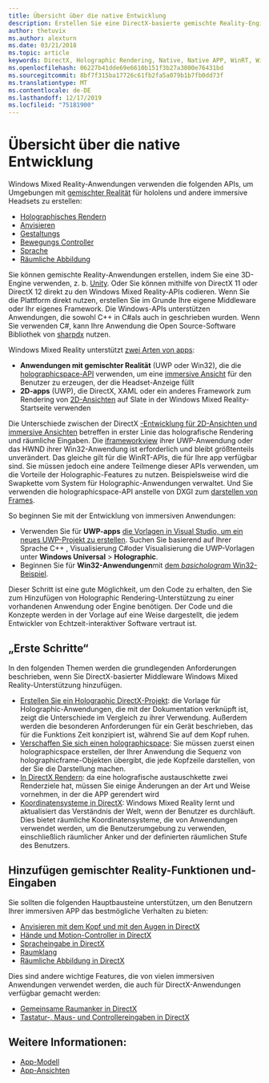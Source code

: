 ```yaml
---
title: Übersicht über die native Entwicklung
description: Erstellen Sie eine DirectX-basierte gemischte Reality-Engine, indem Sie die Windows Mixed Reality-APIs direkt verwenden.
author: thetuvix
ms.author: alexturn
ms.date: 03/21/2018
ms.topic: article
keywords: DirectX, Holographic Rendering, Native, Native APP, WinRT, WinRT-APP, Plattform-APIs, benutzerdefinierte Engine, Middleware
ms.openlocfilehash: 06227b41dde69e6610b151f3b27a3800e76431bd
ms.sourcegitcommit: 8bf7f315ba17726c61fb2fa5a079b1b7fb0dd73f
ms.translationtype: MT
ms.contentlocale: de-DE
ms.lasthandoff: 12/17/2019
ms.locfileid: "75181900"
---
```

# <a name="native-development-overview"></a>Übersicht über die native Entwicklung

Windows Mixed Reality-Anwendungen verwenden die folgenden APIs, um Umgebungen mit [gemischter Realität](mixed-reality.md) für hololens und andere immersive Headsets zu erstellen:

 - [Holographisches Rendern](rendering.md)
 - [Anvisieren](gaze-and-commit.md)
 - [Gestaltungs](gaze-and-commit.md#composite-gestures)
 - [Bewegungs Controller](motion-controllers.md)
 - [Sprache](voice-input.md)
 - [Räumliche Abbildung](spatial-mapping.md)

Sie können gemischte Reality-Anwendungen erstellen, indem Sie eine 3D-Engine verwenden, z. b. [Unity](unity-development-overview.md). Oder Sie können mithilfe von DirectX 11 oder DirectX 12 direkt zu den Windows Mixed Reality-APIs codieren. Wenn Sie die Plattform direkt nutzen, erstellen Sie im Grunde Ihre eigene Middleware oder Ihr eigenes Framework. Die Windows-APIs unterstützen Anwendungen, die sowohl C++ in C#als auch in geschrieben wurden. Wenn Sie verwenden C#, kann Ihre Anwendung die Open Source-Software Bibliothek von [sharpdx](https://sharpdx.org/) nutzen.

Windows Mixed Reality unterstützt [zwei Arten von apps](app-views.md):
* **Anwendungen mit gemischter Realität** (UWP oder Win32), die die [holographicspace-API](getting-a-holographicspace.md) verwenden, um eine [immersive Ansicht](app-views.md) für den Benutzer zu erzeugen, der die Headset-Anzeige füllt
* **2D-apps** (UWP), die DirectX, XAML oder ein anderes Framework zum Rendering von [2D-Ansichten](app-views.md#2d-views) auf Slate in der Windows Mixed Reality-Startseite verwenden

Die Unterschiede zwischen der DirectX [-Entwicklung für 2D-Ansichten und immersive Ansichten](app-views.md) betreffen in erster Linie das holografische Rendering und räumliche Eingaben. Die [iframeworkview](https://msdn.microsoft.com/library/windows/apps/windows.applicationmodel.core.iframeworkview.aspx) ihrer UWP-Anwendung oder das HWND ihrer Win32-Anwendung ist erforderlich und bleibt größtenteils unverändert. Das gleiche gilt für die WinRT-APIs, die für Ihre app verfügbar sind. Sie müssen jedoch eine andere Teilmenge dieser APIs verwenden, um die Vorteile der Holographic-Features zu nutzen. Beispielsweise wird die Swapkette vom System für Holographic-Anwendungen verwaltet. Und Sie verwenden die holographicspace-API anstelle von DXGI zum [darstellen von Frames](rendering-in-directx.md).

So beginnen Sie mit der Entwicklung von immersiven Anwendungen:
* Verwenden Sie für **UWP-apps** [die Vorlagen in Visual Studio, um ein neues UWP-Projekt zu erstellen](creating-a-holographic-directx-project.md). Suchen Sie basierend auf Ihrer Sprache C++ , Visualisierung C#oder Visualisierung die UWP-Vorlagen unter **Windows Universal** > **Holographic**.
* Beginnen Sie für **Win32-Anwendungen**mit [dem *basichologram* Win32-Beispiel](creating-a-holographic-directx-project.md#creating-a-win32-project).

Dieser Schritt ist eine gute Möglichkeit, um den Code zu erhalten, den Sie zum Hinzufügen von Holographic Rendering-Unterstützung zu einer vorhandenen Anwendung oder Engine benötigen. Der Code und die Konzepte werden in der Vorlage auf eine Weise dargestellt, die jedem Entwickler von Echtzeit-interaktiver Software vertraut ist.

## <a name="get-started"></a>„Erste Schritte“

In den folgenden Themen werden die grundlegenden Anforderungen beschrieben, wenn Sie DirectX-basierter Middleware Windows Mixed Reality-Unterstützung hinzufügen.

* [Erstellen Sie ein Holographic DirectX-Projekt](creating-a-holographic-directx-project.md): die Vorlage für Holographic-Anwendungen, die mit der Dokumentation verknüpft ist, zeigt die Unterschiede im Vergleich zu ihrer Verwendung. Außerdem werden die besonderen Anforderungen für ein Gerät beschrieben, das für die Funktions Zeit konzipiert ist, während Sie auf dem Kopf ruhen.
* [Verschaffen Sie sich einen holographicspace](getting-a-holographicspace.md): Sie müssen zuerst einen holographicspace erstellen, der Ihrer Anwendung die Sequenz von holographicframe-Objekten übergibt, die jede Kopfzeile darstellen, von der Sie die Darstellung machen.
* [In DirectX Rendern](rendering-in-directx.md): da eine holografische austauschkette zwei Renderziele hat, müssen Sie einige Änderungen an der Art und Weise vornehmen, in der die APP gerendert wird
* [Koordinatensysteme in DirectX](coordinate-systems-in-directx.md): Windows Mixed Reality lernt und aktualisiert das Verständnis der Welt, wenn der Benutzer es durchläuft. Dies bietet räumliche Koordinatensysteme, die von Anwendungen verwendet werden, um die Benutzerumgebung zu verwenden, einschließlich räumlicher Anker und der definierten räumlichen Stufe des Benutzers.

## <a name="add-mixed-reality-capabilities-and-inputs"></a>Hinzufügen gemischter Reality-Funktionen und-Eingaben

Sie sollten die folgenden Hauptbausteine unterstützen, um den Benutzern Ihrer immersiven APP das bestmögliche Verhalten zu bieten:

* [Anvisieren mit dem Kopf und mit den Augen in DirectX](gaze-in-directx.md)
* [Hände und Motion-Controller in DirectX](hands-and-motion-controllers-in-directx.md)
* [Spracheingabe in DirectX](voice-input-in-directx.md)
* [Raumklang](https://docs.microsoft.com/windows/win32/coreaudio/spatial-sound)
* [Räumliche Abbildung in DirectX](spatial-mapping-in-directx.md)

Dies sind andere wichtige Features, die von vielen immersiven Anwendungen verwendet werden, die auch für DirectX-Anwendungen verfügbar gemacht werden:

* [Gemeinsame Raumanker in DirectX](shared-spatial-anchors-in-directx.md)
* [Tastatur-, Maus- und Controllereingaben in DirectX](keyboard-mouse-and-controller-input-in-directx.md)

## <a name="see-also"></a>Weitere Informationen:
* [App-Modell](app-model.md)
* [App-Ansichten](app-views.md)
